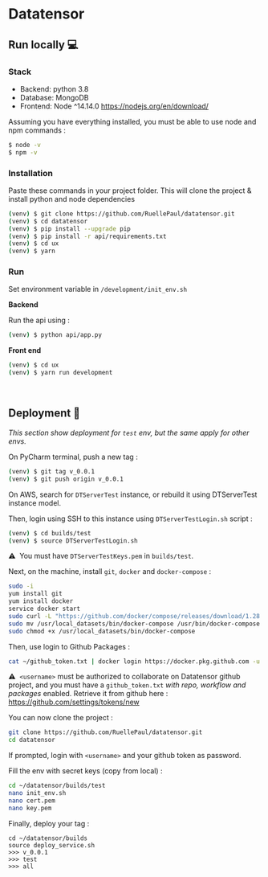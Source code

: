 # Datatensor

## Run locally :computer: 

### Stack 
- Backend: python 3.8
- Database: MongoDB
- Frontend: Node ^14.14.0 https://nodejs.org/en/download/

Assuming you have everything installed, you must be able to use node and npm commands :

```bash
$ node -v
$ npm -v
```

### Installation 

Paste these commands in your project folder. This will clone the project & install python and node dependencies

```bash
(venv) $ git clone https://github.com/RuellePaul/datatensor.git
(venv) $ cd datatensor
(venv) $ pip install --upgrade pip
(venv) $ pip install -r api/requirements.txt
(venv) $ cd ux
(venv) $ yarn
```

### Run

Set environment variable in `/development/init_env.sh`

**Backend**

Run the api using :

```bash
(venv) $ python api/app.py
```

**Front end**

```bash
(venv) $ cd ux
(venv) $ yarn run development
```

<br/>

## Deployment :bow_and_arrow:

_This section show deployment for `test` env, but the same apply for other envs._

On PyCharm terminal, push a new tag :

```bash
(venv) $ git tag v_0.0.1
(venv) $ git push origin v_0.0.1
```


On AWS, search for `DTServerTest` instance, or rebuild it using DTServerTest instance model.

Then, login using SSH to this instance using `DTServerTestLogin.sh` script :

```bash
(venv) $ cd builds/test
(venv) $ source DTServerTestLogin.sh
```

⚠️&nbsp;&nbsp;You must have `DTServerTestKeys.pem` in `builds/test`.

Next, on the machine, install `git`, `docker` and `docker-compose` :

```bash
sudo -i
yum install git
yum install docker
service docker start
sudo curl -L "https://github.com/docker/compose/releases/download/1.28.5/docker-compose-$(uname -s)-$(uname -m)" -o /usr/local_datasets/bin/docker-compose
sudo mv /usr/local_datasets/bin/docker-compose /usr/bin/docker-compose
sudo chmod +x /usr/local_datasets/bin/docker-compose

```

Then, use login to Github Packages :

```bash
cat ~/github_token.txt | docker login https://docker.pkg.github.com -u <username> --password-stdin
```

⚠️&nbsp;&nbsp;`<username>` must be authorized to collaborate on Datatensor github project, and you must have a `github_token.txt` *with repo, workflow and packages* enabled. 
Retrieve it from github here : https://github.com/settings/tokens/new

You can now clone the project :

```bash
git clone https://github.com/RuellePaul/datatensor.git
cd datatensor
```

If prompted, login with `<username>` and your github token as password.

Fill the env with secret keys (copy from local) :

```bash
cd ~/datatensor/builds/test
nano init_env.sh
nano cert.pem
nano key.pem
```

Finally, deploy your tag :

```
cd ~/datatensor/builds
source deploy_service.sh
>>> v_0.0.1
>>> test
>>> all
```

